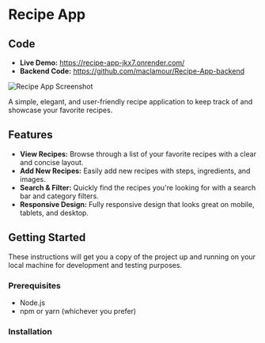 # Recipe App

## Code

- **Live Demo:** https://recipe-app-jkx7.onrender.com/
- **Backend Code:** https://github.com/maclamour/Recipe-App-backend



![Recipe App Screenshot](https://i.imgur.com/fivoN66l.png)

A simple, elegant, and user-friendly recipe application to keep track of and showcase your favorite recipes.

## Features

- **View Recipes:** Browse through a list of your favorite recipes with a clear and concise layout.
- **Add New Recipes:** Easily add new recipes with steps, ingredients, and images.
- **Search & Filter:** Quickly find the recipes you're looking for with a search bar and category filters.
- **Responsive Design:** Fully responsive design that looks great on mobile, tablets, and desktop.

## Getting Started

These instructions will get you a copy of the project up and running on your local machine for development and testing purposes.

### Prerequisites

- Node.js
- npm or yarn (whichever you prefer)

### Installation
